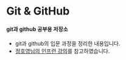 # Git & GitHub
#### git과 github 공부용 저장소

- git과 github의 입문 과정을 정리한 내용입니다.
- [정호영님의 인프런 강의][a]를 참고하였습니다. 

[a]: https://www.inflearn.com/course/git-and-github

